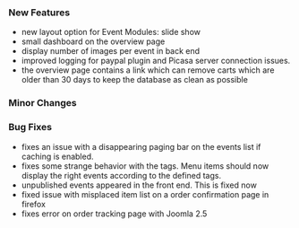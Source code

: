 ### New Features
- new layout option for Event Modules: slide show
- small dashboard on the overview page
- display number of images per event in back end
- improved logging for paypal plugin and Picasa server connection issues.
- the overview page contains a link which can remove carts which are older than 30 days to keep the database as clean as possible

### Minor Changes


### Bug Fixes
- fixes an issue with a disappearing paging bar on the events list if caching is enabled.
- fixes some strange behavior with the tags. Menu items should now display the right events according to the defined tags.
- unpublished events appeared in the front end. This is fixed now
- fixed issue with misplaced item list on a order confirmation page in firefox
- fixes error on order tracking page with Joomla 2.5